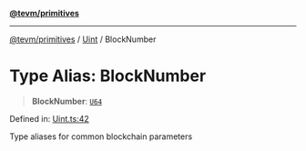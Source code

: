 [**@tevm/primitives**](../../../README.md)

***

[@tevm/primitives](../../../globals.md) / [Uint](../README.md) / BlockNumber

# Type Alias: BlockNumber

> **BlockNumber**: [`U64`](U64.md)

Defined in: [Uint.ts:42](https://github.com/evmts/tevm-monorepo/blob/main/packages/primitives/src/Uint.ts#L42)

Type aliases for common blockchain parameters
